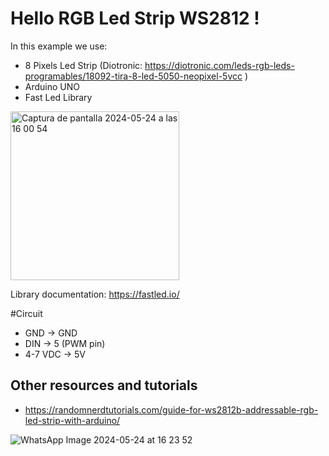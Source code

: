 # Hello RGB Led Strip WS2812 !
In this example we use: 
- 8 Pixels Led Strip (Diotronic: https://diotronic.com/leds-rgb-leds-programables/18092-tira-8-led-5050-neopixel-5vcc )
- Arduino UNO
- Fast Led Library 
 <img width="270" alt="Captura de pantalla 2024-05-24 a las 16 00 54" src="https://github.com/linalab/sensors_library/assets/19651027/d56dbecd-fc96-46f7-a561-98ea363d95cd">

Library documentation: https://fastled.io/

#Circuit
- GND -> GND
- DIN -> 5 (PWM pin)
- 4-7 VDC -> 5V
## Other resources and tutorials
- https://randomnerdtutorials.com/guide-for-ws2812b-addressable-rgb-led-strip-with-arduino/

![WhatsApp Image 2024-05-24 at 16 23 52](https://github.com/linalab/sensors_library/assets/19651027/52e24e7f-1cfa-4d43-b15a-c376e867a5b6)
